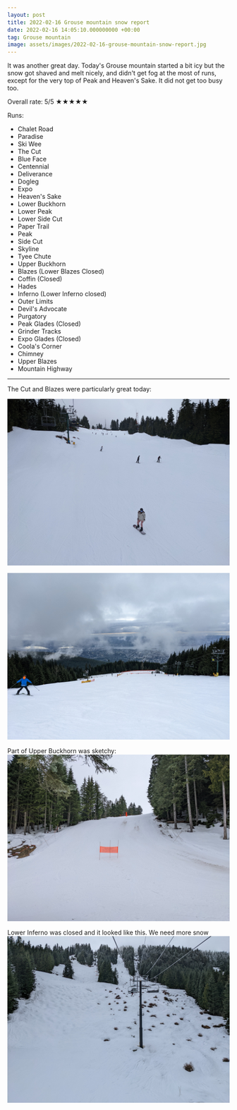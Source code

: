 ```yaml
---
layout: post
title: 2022-02-16 Grouse mountain snow report
date: 2022-02-16 14:05:10.000000000 +00:00
tag: Grouse mountain
image: assets/images/2022-02-16-grouse-mountain-snow-report.jpg
---
```


It was another great day. Today's Grouse mountain started a bit icy but the snow got shaved and melt nicely, and didn't get fog at the most of runs, except for the very top of Peak and Heaven's Sake. It did not get too busy too.

Overall rate: 5/5 ★★★★★

Runs:

* Chalet Road
* Paradise
* Ski Wee
* The Cut
* Blue Face
* Centennial
* Deliverance
* Dogleg
* Expo
* Heaven's Sake
* Lower Buckhorn
* Lower Peak
* Lower Side Cut
* Paper Trail
* Peak
* Side Cut
* Skyline
* Tyee Chute
* Upper Buckhorn
* Blazes (Lower Blazes Closed)
* Coffin (Closed)
* Hades
* Inferno (Lower Inferno closed)
* Outer Limits
* Devil's Advocate
* Purgatory
* Peak Glades (Closed)
* Grinder Tracks
* Expo Glades (Closed)
* Coola's Corner
* Chimney
* Upper Blazes
* Mountain Highway

---

The Cut and Blazes were particularly great today:

![](/assets/images/2022-02-16-the-cut.jpg)

![](/assets/images/2022-02-16-the-cut2.jpg)


Part of Upper Buckhorn was sketchy:
![](/assets/images/2022-02-16-upper-buckhorn.jpg)

Lower Inferno was closed and it looked like this. We need more snow
![](/assets/images/2022-02-16-inferno.jpg)
